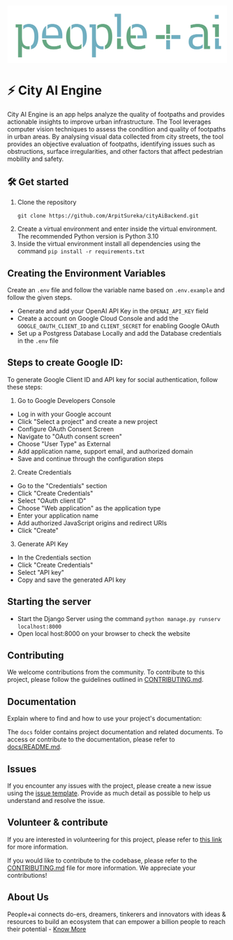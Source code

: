 
![](/static/peopleplusai.png "Open Cloud Compute")

# ⚡ City AI Engine
City AI Engine is an app helps analyze the quality of footpaths and provides actionable insights to improve urban infrastructure. The Tool leverages computer vision techniques to assess the condition and quality of footpaths in urban areas. By analysing visual data collected from city streets, the tool provides an objective evaluation of footpaths, identifying issues such as obstructions, surface irregularities, and other factors that affect pedestrian mobility and safety.

## 🛠 Get started

1. Clone the repository
   ```
   git clone https://github.com/ArpitSureka/cityAiBackend.git
   ```
2. Create a virtual environment and enter inside the virtual environment. The recommended Python version is Python 3.10
4. Inside the virtual environment install all dependencies using the command `pip install -r requirements.txt`

## Creating the Environment Variables
Create an `.env` file and follow the variable name based on `.env.example` and follow the given steps.
- Generate and add your OpenAI API Key in the `OPENAI_API_KEY` field
- Create a account on Google Cloud Console and add the `GOOGLE_OAUTH_CLIENT_ID` and `CLIENT_SECRET` for enabling Google OAuth
- Set up a Postgress Database Locally and add the Database credentials in the `.env` file

## Steps to create Google ID:
To generate Google Client ID and API key for social authentication, follow these steps:
1. Go to Google Developers Console
 - Log in with your Google account
 - Click "Select a project" and create a new project
 - Configure OAuth Consent Screen
 - Navigate to "OAuth consent screen"
 - Choose "User Type" as External
 - Add application name, support email, and authorized domain
 - Save and continue through the configuration steps
2. Create Credentials
 - Go to the "Credentials" section
 - Click "Create Credentials"
 - Select "OAuth client ID"
 - Choose "Web application" as the application type
 - Enter your application name
 - Add authorized JavaScript origins and redirect URIs
 - Click "Create"
3. Generate API Key
 - In the Credentials section
 - Click "Create Credentials"
 - Select "API key"
 - Copy and save the generated API key

## Starting the server
- Start the Django Server using the command `python manage.py runserv localhost:8000`
- Open local host:8000 on your browser to check the website



## Contributing


We welcome contributions from the community. To contribute to this project, please follow the guidelines outlined in [CONTRIBUTING.md](.github/CONTRIBUTING.md).

## Documentation

Explain where to find and how to use your project's documentation:

The `docs` folder contains project documentation and related documents. To access or contribute to the documentation, please refer to [docs/README.md](docs/README.md).

## Issues
If you encounter any issues with the project, please create a new issue using the [issue template](.github/ISSUE_TEMPLATE.md). Provide as much detail as possible to help us understand and resolve the issue.


## Volunteer & contribute

If you are interested in volunteering for this project, please refer to [this link](https://peopleplus.ai/volunteer) for more information. 

If you would like to contribute to the codebase, please refer to the [CONTRIBUTING.md](.github/CONTRIBUTING.md) file for more information. We appreciate your contributions!


## About Us

People+ai connects do-ers, dreamers, tinkerers and innovators with ideas & resources to build an ecosystem that can empower a billion people to reach their potential - [Know More](https://peopleplus.ai/)




